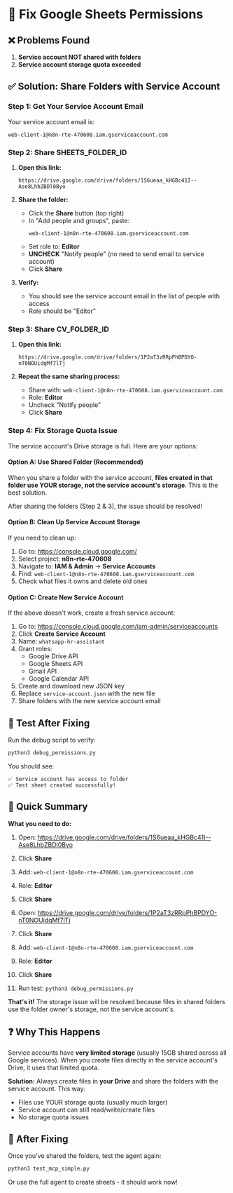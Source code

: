 # 🔧 Fix Google Sheets Permissions

## ❌ Problems Found

1. **Service account NOT shared with folders**
2. **Service account storage quota exceeded**

## ✅ Solution: Share Folders with Service Account

### Step 1: Get Your Service Account Email

Your service account email is:
```
web-client-1@n8n-rte-470608.iam.gserviceaccount.com
```

### Step 2: Share SHEETS_FOLDER_ID

1. **Open this link:**
   ```
   https://drive.google.com/drive/folders/1S6ueaa_kHGBc41I--Ase8LhbZBDl0Byo
   ```

2. **Share the folder:**
   - Click the **Share** button (top right)
   - In "Add people and groups", paste:
     ```
     web-client-1@n8n-rte-470608.iam.gserviceaccount.com
     ```
   - Set role to: **Editor**
   - **UNCHECK** "Notify people" (no need to send email to service account)
   - Click **Share**

3. **Verify:**
   - You should see the service account email in the list of people with access
   - Role should be "Editor"

### Step 3: Share CV_FOLDER_ID

1. **Open this link:**
   ```
   https://drive.google.com/drive/folders/1P2aT3zRRpPhBPDYO-nT0NOUidqMf7lTj
   ```

2. **Repeat the same sharing process:**
   - Share with: `web-client-1@n8n-rte-470608.iam.gserviceaccount.com`
   - Role: **Editor**
   - Uncheck "Notify people"
   - Click **Share**

### Step 4: Fix Storage Quota Issue

The service account's Drive storage is full. Here are your options:

#### Option A: Use Shared Folder (Recommended)

When you share a folder with the service account, **files created in that folder use YOUR storage, not the service account's storage**. This is the best solution.

After sharing the folders (Step 2 & 3), the issue should be resolved!

#### Option B: Clean Up Service Account Storage

If you need to clean up:

1. Go to: https://console.cloud.google.com/
2. Select project: **n8n-rte-470608**
3. Navigate to: **IAM & Admin** → **Service Accounts**
4. Find: `web-client-1@n8n-rte-470608.iam.gserviceaccount.com`
5. Check what files it owns and delete old ones

#### Option C: Create New Service Account

If the above doesn't work, create a fresh service account:

1. Go to: https://console.cloud.google.com/iam-admin/serviceaccounts
2. Click **Create Service Account**
3. Name: `whatsapp-hr-assistant`
4. Grant roles:
   - Google Drive API
   - Google Sheets API
   - Gmail API
   - Google Calendar API
5. Create and download new JSON key
6. Replace `service-account.json` with the new file
7. Share folders with the new service account email

## 🧪 Test After Fixing

Run the debug script to verify:

```bash
python3 debug_permissions.py
```

You should see:
```
✅ Service account has access to folder
✅ Test sheet created successfully!
```

## 📝 Quick Summary

**What you need to do:**

1. Open: https://drive.google.com/drive/folders/1S6ueaa_kHGBc41I--Ase8LhbZBDl0Byo
2. Click **Share**
3. Add: `web-client-1@n8n-rte-470608.iam.gserviceaccount.com`
4. Role: **Editor**
5. Click **Share**

6. Open: https://drive.google.com/drive/folders/1P2aT3zRRpPhBPDYO-nT0NOUidqMf7lTj
7. Click **Share**
8. Add: `web-client-1@n8n-rte-470608.iam.gserviceaccount.com`
9. Role: **Editor**
10. Click **Share**

11. Run test: `python3 debug_permissions.py`

**That's it!** The storage issue will be resolved because files in shared folders use the folder owner's storage, not the service account's.

## ❓ Why This Happens

Service accounts have **very limited storage** (usually 15GB shared across all Google services). When you create files directly in the service account's Drive, it uses that limited quota.

**Solution:** Always create files in **your Drive** and share the folders with the service account. This way:
- Files use YOUR storage quota (usually much larger)
- Service account can still read/write/create files
- No storage quota issues

## 🎉 After Fixing

Once you've shared the folders, test the agent again:

```bash
python3 test_mcp_simple.py
```

Or use the full agent to create sheets - it should work now!
